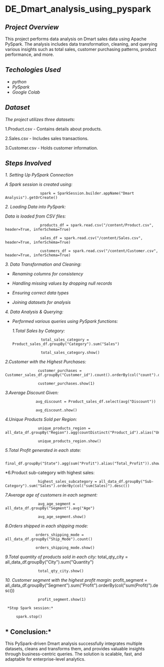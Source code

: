 # DE_Dmart_analysis_using_pyspark

## *Project Overview*

This project performs data analysis on Dmart sales data using Apache PySpark. The analysis includes data transformation, cleaning, and querying various insights such as total sales, customer purchasing patterns, product performance, and more.


##  *Techologies Used* 
  * *python*
  * *PySpark*
  * *Google Colab*

## *Dataset*
*The project utilizes three datasets:*

1.Product.csv - Contains details about products.

2.Sales.csv - Includes sales transactions.

3.Customer.csv - Holds customer information.

## *Steps Involved*
*1. Setting Up PySpark Connection*

  *A Spark session is created using:*
          
                    spark = SparkSession.builder.appName("Dmart Analysis").getOrCreate()

  *2. Loading Data into PySpark:*
       
  
  *Data is loaded from CSV files:*

                    products_df = spark.read.csv("/content/Product.csv", header=True, inferSchema=True)
                    
                    sales_df = spark.read.csv("/content/Sales.csv", header=True, inferSchema=True)
                    
                    customers_df = spark.read.csv("/content/Customer.csv", header=True, inferSchema=True)

*3. Data Transformation and Cleaning:*

* *Renaming columns for consistency*

* *Handling missing values by dropping null records*

* *Ensuring correct data types*

* *Joining datasets for analysis*


*4. Data Analysis & Querying:*

* *Performed various queries using PySpark functions:*

  *1.Total Sales by Category:*


                   total_sales_category = Product_sales_df.groupBy("Category").sum("Sales")

                   total_sales_category.show()
*2.Customer with the Highest Purchases:*

                   customer_purchases = Customer_sales_df.groupBy("Customer_id").count().orderBy(col("count").desc())
                   
                   customer_purchases.show(1)

*3.Average Discount Given:*

                  avg_discount = Product_sales_df.select(avg("Discount"))
                  
                  avg_discount.show()

 *4.Unique Products Sold per Region:*

                   unique_products_region = all_data_df.groupBy("Region").agg(countDistinct("Product_id").alias("Unique_Products"))
                  
                   unique_products_region.show()
                   
*5.Total Profit generated in each state:*

                   final_df.groupBy("State").agg(sum("Profit").alias("Total_Profit")).show()

*6.Product sub-category with highest sales:
                  
                   highest_sales_subcategory = all_data_df.groupBy("Sub-Category").sum("Sales").orderBy(col("sum(Sales)").desc())
                   
*7.Average age of customers in each segment:*

                   avg_age_segment = all_data_df.groupBy("Segment").avg("Age")
                   
                   avg_age_segment.show()

*8.Orders shipped in each shipping mode:*
                  
                  orders_shipping_mode = all_data_df.groupBy("Ship_Mode").count()
                  
                  orders_shipping_mode.show()
                  
*9.Total quantity of products sold in each city:*
                   total_qty_city = all_data_df.groupBy("City").sum("Quantity")
                   
                   total_qty_city.show()
                   
*10. Customer segment with the highest profit margin:*
                   profit_segment = all_data_df.groupBy("Segment").sum("Profit").orderBy(col("sum(Profit)").desc())
                   
                   profit_segment.show(1)
    
     *Stop Spark session:*
         
         spark.stop()


## * Conclusion:*
   This PySpark-driven Dmart analysis successfully integrates multiple datasets, cleans and transforms them, and provides valuable insights through business-centric queries. 
The solution is scalable, fast, and adaptable for enterprise-level analytics.       
